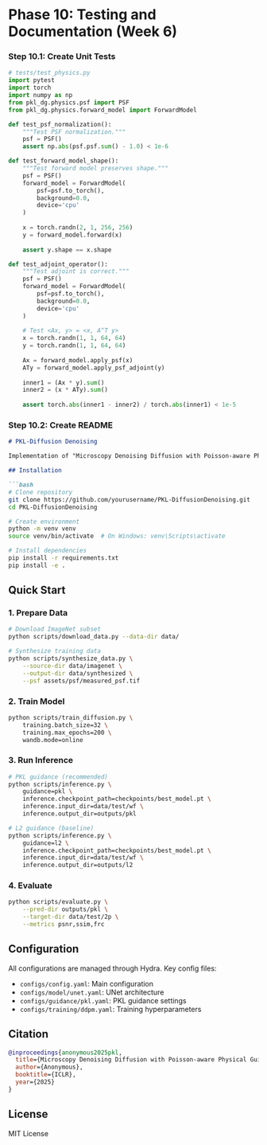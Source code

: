 # Phase 10: Testing and Documentation (Week 6)

### Step 10.1: Create Unit Tests
```python
# tests/test_physics.py
import pytest
import torch
import numpy as np
from pkl_dg.physics.psf import PSF
from pkl_dg.physics.forward_model import ForwardModel

def test_psf_normalization():
    """Test PSF normalization."""
    psf = PSF()
    assert np.abs(psf.psf.sum() - 1.0) < 1e-6

def test_forward_model_shape():
    """Test forward model preserves shape."""
    psf = PSF()
    forward_model = ForwardModel(
        psf=psf.to_torch(),
        background=0.0,
        device='cpu'
    )
    
    x = torch.randn(2, 1, 256, 256)
    y = forward_model.forward(x)
    
    assert y.shape == x.shape

def test_adjoint_operator():
    """Test adjoint is correct."""
    psf = PSF()
    forward_model = ForwardModel(
        psf=psf.to_torch(),
        background=0.0,
        device='cpu'
    )
    
    # Test <Ax, y> = <x, A^T y>
    x = torch.randn(1, 1, 64, 64)
    y = torch.randn(1, 1, 64, 64)
    
    Ax = forward_model.apply_psf(x)
    ATy = forward_model.apply_psf_adjoint(y)
    
    inner1 = (Ax * y).sum()
    inner2 = (x * ATy).sum()
    
    assert torch.abs(inner1 - inner2) / torch.abs(inner1) < 1e-5
```

### Step 10.2: Create README
```markdown
# PKL-Diffusion Denoising

Implementation of "Microscopy Denoising Diffusion with Poisson-aware Physical Guidance" (ICLR 2025).

## Installation

```bash
# Clone repository
git clone https://github.com/yourusername/PKL-DiffusionDenoising.git
cd PKL-DiffusionDenoising

# Create environment
python -m venv venv
source venv/bin/activate  # On Windows: venv\Scripts\activate

# Install dependencies
pip install -r requirements.txt
pip install -e .
```

## Quick Start

### 1. Prepare Data

```bash
# Download ImageNet subset
python scripts/download_data.py --data-dir data/

# Synthesize training data
python scripts/synthesize_data.py \
    --source-dir data/imagenet \
    --output-dir data/synthesized \
    --psf assets/psf/measured_psf.tif
```

### 2. Train Model

```bash
python scripts/train_diffusion.py \
    training.batch_size=32 \
    training.max_epochs=200 \
    wandb.mode=online
```

### 3. Run Inference

```bash
# PKL guidance (recommended)
python scripts/inference.py \
    guidance=pkl \
    inference.checkpoint_path=checkpoints/best_model.pt \
    inference.input_dir=data/test/wf \
    inference.output_dir=outputs/pkl

# L2 guidance (baseline)
python scripts/inference.py \
    guidance=l2 \
    inference.checkpoint_path=checkpoints/best_model.pt \
    inference.input_dir=data/test/wf \
    inference.output_dir=outputs/l2
```

### 4. Evaluate

```bash
python scripts/evaluate.py \
    --pred-dir outputs/pkl \
    --target-dir data/test/2p \
    --metrics psnr,ssim,frc
```

## Configuration

All configurations are managed through Hydra. Key config files:

- `configs/config.yaml`: Main configuration
- `configs/model/unet.yaml`: UNet architecture
- `configs/guidance/pkl.yaml`: PKL guidance settings
- `configs/training/ddpm.yaml`: Training hyperparameters

## Citation

```bibtex
@inproceedings{anonymous2025pkl,
  title={Microscopy Denoising Diffusion with Poisson-aware Physical Guidance},
  author={Anonymous},
  booktitle={ICLR},
  year={2025}
}
```

## License

MIT License
```
